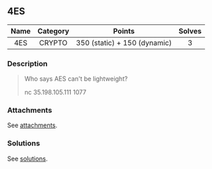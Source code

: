## 4ES

|  Name  |  Category  |  Points  |  Solves  |
| :----: | :----: | :----: | :----: |
|  4ES  |  CRYPTO  |  350 (static) + 150 (dynamic)  |  3  |

### Description
> Who says AES can't be lightweight?
> 
> nc 35.198.105.111 1077

### Attachments
See [attachments](https://github.com/roadicing/ctf-writeups/tree/main/2017/hxpctf/4es/attachments).

### Solutions
See [solutions](https://github.com/roadicing/ctf-writeups/tree/main/2017/hxpctf/4es/solutions).
